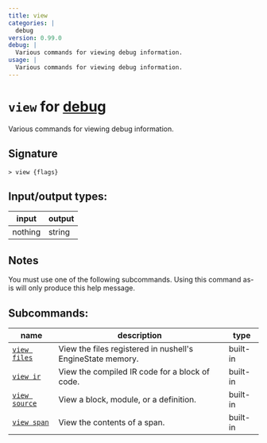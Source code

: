 ```yaml
---
title: view
categories: |
  debug
version: 0.99.0
debug: |
  Various commands for viewing debug information.
usage: |
  Various commands for viewing debug information.
---
```

<!-- This file is automatically generated. Please edit the command in https://github.com/nushell/nushell instead. -->

# `view` for [debug](/commands/categories/debug.md)

<div class='command-title'>Various commands for viewing debug information.</div>

## Signature

```> view {flags} ```


## Input/output types:

| input   | output |
| ------- | ------ |
| nothing | string |

## Notes
You must use one of the following subcommands. Using this command as-is will only produce this help message.

## Subcommands:

| name                                           | description                                                | type     |
| ---------------------------------------------- | ---------------------------------------------------------- | -------- |
| [`view files`](/commands/docs/view_files.md)   | View the files registered in nushell's EngineState memory. | built-in |
| [`view ir`](/commands/docs/view_ir.md)         | View the compiled IR code for a block of code.             | built-in |
| [`view source`](/commands/docs/view_source.md) | View a block, module, or a definition.                     | built-in |
| [`view span`](/commands/docs/view_span.md)     | View the contents of a span.                               | built-in |